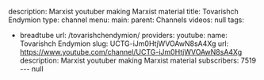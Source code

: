 description: Marxist youtuber making Marxist material
title: Tovarishch Endymion
type: channel
menu:
  main:
    parent: Channels
videos: null
tags:
- breadtube
url: /tovarishchendymion/
providers:
  youtube:
    name: Tovarishch Endymion
    slug: UCTG-iJm0HtjWVOAwN8sA4Xg
    url: https://www.youtube.com/channel/UCTG-iJm0HtjWVOAwN8sA4Xg
    description: Marxist youtuber making Marxist material
    subscribers: 7519
--- null
